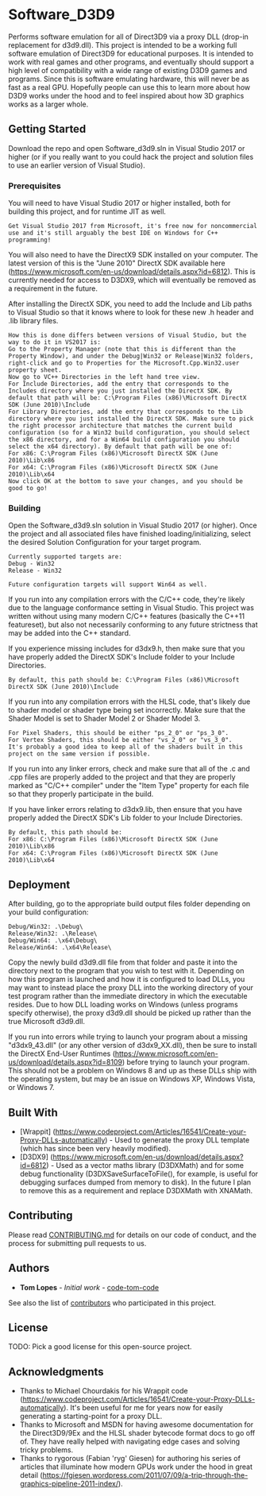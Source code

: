 # Software_D3D9

Performs software emulation for all of Direct3D9 via a proxy DLL (drop-in replacement for d3d9.dll). This project is intended to be a working full software emulation of Direct3D9 for educational purposes. It is intended to work with real games and other programs, and eventually should support a high level of compatibility with a wide range of existing D3D9 games and programs. Since this is software emulating hardware, this will never be as fast as a real GPU. Hopefully people can use this to learn more about how D3D9 works under the hood and to feel inspired about how 3D graphics works as a larger whole.

## Getting Started

Download the repo and open Software_d3d9.sln in Visual Studio 2017 or higher (or if you really want to you could hack the project and solution files to use an earlier version of Visual Studio).

### Prerequisites

You will need to have Visual Studio 2017 or higher installed, both for building this project, and for runtime JIT as well.
```
Get Visual Studio 2017 from Microsoft, it's free now for noncommercial use and it's still arguably the best IDE on Windows for C++ programming!
```

You will also need to have the DirectX9 SDK installed on your computer. The latest version of this is the "June 2010" DirectX SDK available here (https://www.microsoft.com/en-us/download/details.aspx?id=6812). This is currently needed for access to D3DX9, which will eventually be removed as a requirement in the future.

After installing the DirectX SDK, you need to add the Include and Lib paths to Visual Studio so that it knows where to look for these new .h header and .lib library files.
```
How this is done differs between versions of Visual Studio, but the way to do it in VS2017 is:
Go to the Property Manager (note that this is different than the Property Window), and under the Debug|Win32 or Release|Win32 folders, right-click and go to Properties for the Microsoft.Cpp.Win32.user property sheet.
Now go to VC++ Directories in the left hand tree view.
For Include Directories, add the entry that corresponds to the Includes directory where you just installed the DirectX SDK. By default that path will be: C:\Program Files (x86)\Microsoft DirectX SDK (June 2010)\Include
For Library Directories, add the entry that corresponds to the Lib directory where you just installed the DirectX SDK. Make sure to pick the right processor architecture that matches the current build configuration (so for a Win32 build configuration, you should select the x86 directory, and for a Win64 build configuration you should select the x64 directory). By default that path will be one of:
For x86: C:\Program Files (x86)\Microsoft DirectX SDK (June 2010)\Lib\x86
For x64: C:\Program Files (x86)\Microsoft DirectX SDK (June 2010)\Lib\x64
Now click OK at the bottom to save your changes, and you should be good to go!
```

### Building

Open the Software_d3d9.sln solution in Visual Studio 2017 (or higher).
Once the project and all associated files have finished loading/initializing, select the desired Solution Configuration for your target program.
```
Currently supported targets are:
Debug - Win32
Release - Win32

Future configuration targets will support Win64 as well.
```

If you run into any compilation errors with the C/C++ code, they're likely due to the language conformance setting in Visual Studio. This project was written without using many modern C/C++ features (basically the C++11 featureset), but also not necessarily conforming to any future strictness that may be added into the C++ standard.

If you experience missing includes for d3dx9.h, then make sure that you have properly added the DirectX SDK's Include folder to your Include Directories.
```
By default, this path should be: C:\Program Files (x86)\Microsoft DirectX SDK (June 2010)\Include
```

If you run into any compilation errors with the HLSL code, that's likely due to shader model or shader type being set incorrectly. Make sure that the Shader Model is set to Shader Model 2 or Shader Model 3.
```
For Pixel Shaders, this should be either "ps_2_0" or "ps_3_0".
For Vertex Shaders, this should be either "vs_2_0" or "vs_3_0".
It's probably a good idea to keep all of the shaders built in this project on the same version if possible.
```

If you run into any linker errors, check and make sure that all of the .c and .cpp files are properly added to the project and that they are properly marked as "C/C++ compiler" under the "Item Type" property for each file so that they properly participate in the build.

If you have linker errors relating to d3dx9.lib, then ensure that you have properly added the DirectX SDK's Lib folder to your Include Directories.
```
By default, this path should be:
For x86: C:\Program Files (x86)\Microsoft DirectX SDK (June 2010)\Lib\x86
For x64: C:\Program Files (x86)\Microsoft DirectX SDK (June 2010)\Lib\x64
```

## Deployment

After building, go to the appropriate build output files folder depending on your build configuration:
```
Debug/Win32: .\Debug\
Release/Win32: .\Release\
Debug/Win64: .\x64\Debug\
Release/Win64: .\x64\Release\
```
Copy the newly build d3d9.dll file from that folder and paste it into the directory next to the program that you wish to test with it. Depending on how this program is launched and how it is configured to load DLLs, you may want to instead place the proxy DLL into the working directory of your test program rather than the immediate directory in which the executable resides. Due to how DLL loading works on Windows (unless programs specify otherwise), the proxy d3d9.dll should be picked up rather than the true Microsoft d3d9.dll.

If you run into errors while trying to launch your program about a missing "d3dx9_43.dll" (or any other version of d3dx9_XX.dll), then be sure to install the DirectX End-User Runtimes (https://www.microsoft.com/en-us/download/details.aspx?id=8109) before trying to launch your program. This should not be a problem on Windows 8 and up as these DLLs ship with the operating system, but may be an issue on Windows XP, Windows Vista, or Windows 7.

## Built With

* [Wrappit] (https://www.codeproject.com/Articles/16541/Create-your-Proxy-DLLs-automatically) - Used to generate the proxy DLL template (which has since been very heavily modified).
* [D3DX9] (https://www.microsoft.com/en-us/download/details.aspx?id=6812) - Used as a vector maths library (D3DXMath) and for some debug functionality (D3DXSaveSurfaceToFile(), for example, is useful for debugging surfaces dumped from memory to disk). In the future I plan to remove this as a requirement and replace D3DXMath with XNAMath.

## Contributing

Please read [CONTRIBUTING.md](https://gist.github.com/PurpleBooth/b24679402957c63ec426) for details on our code of conduct, and the process for submitting pull requests to us.

## Authors

* **Tom Lopes** - *Initial work* - [code-tom-code](https://github.com/code-tom-code)

See also the list of [contributors](https://github.com/code-tom-code/Software_D3D9/contributors) who participated in this project.

## License

TODO: Pick a good license for this open-source project.

## Acknowledgments

* Thanks to Michael Chourdakis for his Wrappit code (https://www.codeproject.com/Articles/16541/Create-your-Proxy-DLLs-automatically). It's been useful for me for years now for easily generating a starting-point for a proxy DLL.
* Thanks to Microsoft and MSDN for having awesome documentation for the Direct3D9/9Ex and the HLSL shader bytecode format docs to go off of. They have really helped with navigating edge cases and solving tricky problems.
* Thanks to rygorous (Fabian 'ryg' Giesen) for authoring his series of articles that illuminate how modern GPUs work under the hood in great detail (https://fgiesen.wordpress.com/2011/07/09/a-trip-through-the-graphics-pipeline-2011-index/).
